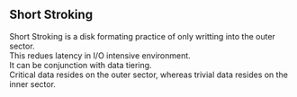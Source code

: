 ## Short Stroking ## 

Short Stroking is a disk formating practice of only writting into the outer sector.     
This redues latency in I/O intensive environment.   
It can be conjunction with data tiering.   
Critical data resides on the outer sector, whereas trivial data resides on the inner sector.   
